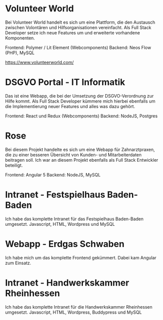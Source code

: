 
# Volunteer World
Bei Volunteer World handelt es sich um eine Plattform, die den Austausch zwischen Volontären und Hilfsorganisationen vereinfacht. Als Full Stack Developer setze ich neue Features um und erweiterte vorhandene Komponenten.  

Frontend: Polymer / Lit Element (Webcomponents)
Backend: Neos Flow (PHP), MySQL

https://www.volunteerworld.com/














# DSGVO Portal - IT Informatik
Das ist eine Webapp, die bei der Umsetzung der DSGVO-Verordnung zur Hilfe kommt. Als Full Stack Developer kümmere mich hierbei ebenfalls um die Implementierung neuer Features und alles was dazu gehört.

Frontend: React und Redux (Webcomponents)
Backend: NodeJS, Postgres



# Rose
Bei diesem Projekt handelte es sich um eine Webapp für Zahnarztpraxen, die zu einer besseren Übersicht von Kunden- und Mitarbeiterdaten beitragen soll. Ich war an diesem Projekt ebenfalls als Full Stack Entwickler beteiligt.

Frontend: Angular 5 
Backend: NodeJS, MySQL





















# Intranet - Festspielhaus Baden-Baden

Ich habe das komplette Intranet für das Festspielhaus Baden-Baden umgesetzt.
Javascript, HTML, Wordpress und MySQL







# Webapp - Erdgas Schwaben 
Ich habe mich um das komplette Frontend gekümmert. Dabei kam Angular zum Einsatz.













# Intranet - Handwerkskammer Rheinhessen

Ich habe das komplette Intranet für die Handwerkskammer Rheinhessen umgesetzt.
Javascript, HTML, Wordpress, Buddypress und MySQL
















